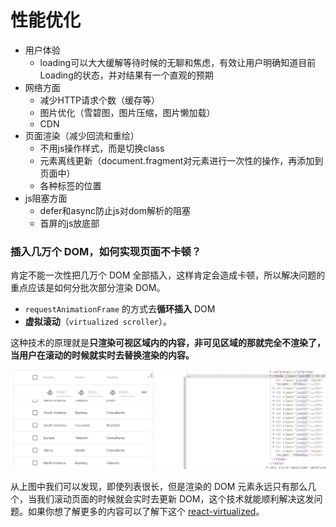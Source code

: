 # 性能优化

- 用户体验
  - loading可以大大缓解等待时候的无聊和焦虑，有效让用户明确知道目前Loading的状态，并对结果有一个直观的预期
- 网络方面
  - 减少HTTP请求个数（缓存等）
  - 图片优化（雪碧图，图片压缩，图片懒加载）
  - CDN
- 页面渲染（减少回流和重绘）
  - 不用js操作样式，而是切换class
  - 元素离线更新（document.fragment对元素进行一次性的操作，再添加到页面中）
  - 各种标签的位置
- js阻塞方面
  - defer和async防止js对dom解析的阻塞
  - 首屏的js放底部

### 插入几万个 DOM，如何实现页面不卡顿？

肯定不能一次性把几万个 DOM 全部插入，这样肯定会造成卡顿，所以解决问题的重点应该是如何分批次部分渲染 DOM。

- `requestAnimationFrame` 的方式去**循环插入** DOM
- **虚拟滚动**（`virtualized scroller`）。

这种技术的原理就是**只渲染可视区域内的内容，非可见区域的那就完全不渲染了，当用户在滚动的时候就实时去替换渲染的内容。**

[![滚动](https://github.com/zyg1999/Note/raw/master/review/%E6%80%A7%E8%83%BD%E4%BC%98%E5%8C%96/pic/vScroll.png)](https://github.com/zyg1999/Note/blob/master/review/性能优化/pic/vScroll.png)

从上图中我们可以发现，即使列表很长，但是渲染的 DOM 元素永远只有那么几个，当我们滚动页面的时候就会实时去更新 DOM，这个技术就能顺利解决这发问题。如果你想了解更多的内容可以了解下这个 [react-virtualized](https://github.com/bvaughn/react-virtualized)。